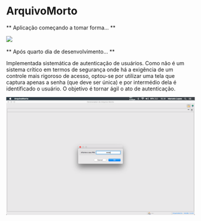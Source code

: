 # ArquivoMorto

** Aplicação começando a tomar forma... **

<img src="https://user-images.githubusercontent.com/1664608/76376049-14608b80-6326-11ea-98e7-ab402b29541c.png" width=700/>


** Após quarto dia de desenvolvimento... **

Implementada sistemática de autenticação de usuários. Como não é um sistema crítico em termos de segurança onde há a exigência de um controle mais rigoroso de acesso, optou-se por utilizar uma tela que captura apenas a senha (que deve ser única) e por intermédio dela é identificado o usuário. O objetivo é tornar ágil o ato de autenticação. 

<img src="prints/print20200314.png" width=700/>
